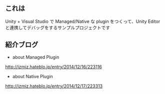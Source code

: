 ## これは

Unity + Visual Studio で Managed/Native な plugin をつくって、Unity Editor と連携してデバッグをするサンプルプロジェクトです

## 紹介ブログ

- about Managed Plugin

http://izmiz.hateblo.jp/entry/2014/12/16/223116

- about Native Plugin

http://izmiz.hateblo.jp/entry/2014/12/17/223313
